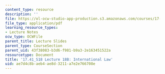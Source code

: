 ```yaml
---
content_type: resource
description: ''
file: https://ol-ocw-studio-app-production.s3.amazonaws.com/courses/17-41-introduction-to-international-relations-spring-2018/ae7d4c8baeb4ae8d3211a7e2e766708e_MIT17_41S18_lec18b.pdf
file_type: application/pdf
learning_resource_types:
- Lecture Notes
ocw_type: OCWFile
parent_title: Lecture Slides
parent_type: CourseSection
parent_uid: 43f38083-b3d6-f981-b9a3-2e163451522a
resourcetype: Document
title: '17.41_S18 Lecture 18B: International Law'
uid: ae7d4c8b-aeb4-ae8d-3211-a7e2e766708e
---
```

